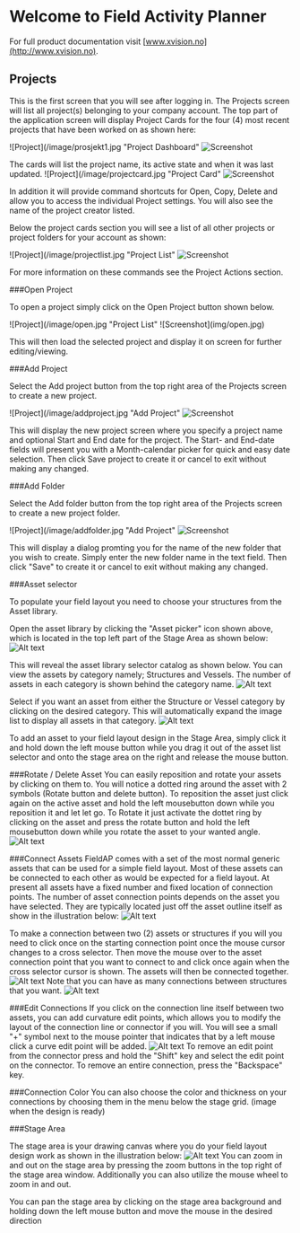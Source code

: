 # Welcome to Field Activity Planner

For full product documentation visit [www.xvision.no](http://www.xvision.no).

## Projects

This is the first screen that you will see after logging in. The Projects screen will list all project(s) belonging to your company account. The top part of the application screen will display Project Cards for the four (4) most recent projects that have been worked on as shown here:

![Project](/image/prosjekt1.jpg "Project Dashboard"
![Screenshot](img/prosjekt1.jpg)

The cards will list the project name, its active state and when it was last updated. 
![Project](/image/projectcard.jpg "Project Card"
![Screenshot](img/projectcard.jpg)

In addition it will provide command shortcuts for Open, Copy, Delete and allow you to access the individual Project settings. You will also see the name of the project creator listed. 

Below the project cards section you will see a list of all other projects or project folders for your account as shown: 

![Project](/image/projectlist.jpg "Project List"
![Screenshot](img/projectlist.jpg)

For more information on these commands see the Project Actions section.

###Open Project

To open a project simply click on the Open Project button shown below.
<div style="text-align:left" markdown="1">
![Project](/image/open.jpg "Project List"
![Screenshot](img/open.jpg)

This will then load the selected project and display it on screen for further editing/viewing.

###Add Project

Select the Add project button from the top right area of the Projects screen to create a new project. 

![Project](/image/addproject.jpg "Add Project"
![Screenshot](img/addproject.jpg)

This will display the new project screen where you specify a project name and optional Start and End date for the project. The Start- and End-date fields will present you with a Month-calendar picker for quick and easy date selection. Then click Save project to create it or cancel to exit without making any changed.

###Add Folder

Select the Add folder button from the top right area of the Projects screen to create a new project folder. 

![Project](/image/addfolder.jpg "Add Project"
![Screenshot](img/addfolder.jpg)

This will display a dialog promting you for the name of the new folder that you wish to create. Simply enter the new folder name in the text field. Then click "Save" to create it or cancel to exit without making any changed.

###Asset selector

To populate your field layout you need to choose your structures from the Asset library.

Open the asset library by clicking the "Asset picker" icon shown above, which is located in the top left part of the Stage Area as shown below:
![Alt text](image/asset_lib_button.jpg)

This will reveal the asset library selector catalog as shown below. You can view the assets by category namely; Structures and Vessels. The number of assets in each category is shown behind the category name.
![Alt text](image/asset_list.jpg)

Select if you want an asset from either the Structure or Vessel category by clicking on the desired category. This will automatically expand the image list to display all assets in that category.
![Alt text](image/vessels.jpg)

To add an asset to your field layout design in the Stage Area, simply click it and hold down the left mouse button while you drag it out of the asset list selector and onto the stage area on the right and release the mouse button.

###Rotate / Delete Asset
You can easily reposition and rotate your assets by clicking on them to. You will notice a dotted ring around the asset with 2 symbols (Rotate button and delete button).
To reposition the asset just click again on the active asset and hold the left mousebutton down while you reposition it and let let go. To Rotate it just activate the dottet ring by clicking on the asset and press the rotate button and hold the left mousebutton down while you rotate the asset to your wanted angle.
![Alt text](image/rotate.jpg)

###Connect Assets
FieldAP comes with a set of the most normal generic assets that can be used for a simple field layout. Most of these assets can be connected to each other as would be expected for a field layout. At present all assets have a fixed number and fixed location of connection points. 
The number of asset connection points depends on the asset you have selected. They are typically located just off the asset outline itself as show in the illustration below:
![Alt text](image/manifold.jpg)

To make a connection between two (2) assets or structures if you will you need to click once on the starting connection point once the mouse cursor changes to a cross selector. Then move the mouse over to the asset connection point that you want to connect to and click once again when the cross selector cursor is shown. The assets will then be connected together.
![Alt text](image/connection.jpg)
Note that you can have as many connections between structures that you want.
![Alt text](image/multiple_connections.jpg)

###Edit Connections
If you click on the connection line itself between two assets, you can add curvature edit points, which allows you to modify the layout of the connection line or connector if you will. You will see a small "+" symbol next to the mouse pointer that indicates that by a left mouse click a curve edit point will be added.
![Alt text](image/curves.jpg)
To remove an edit point from the connector press and hold the "Shift" key and select the edit point on the connector. To remove an entire connection, press the "Backspace" key.

###Connection Color
You can also choose the color and thickness on your connections by choosing them in the menu below the stage grid.
(image when the design is ready)

###Stage Area

The stage area is your drawing canvas where you do your field layout design work as shown in the illustration below:
![Alt text](image/stage_area.JPG)
You can zoom in and out on the stage area by pressing the zoom buttons in the top right of the stage area window.
Additionally you can also utilize the mouse wheel to zoom in and out.

You can pan the stage area by clicking on the stage area background and holding down the left mouse button and move the mouse in the desired direction